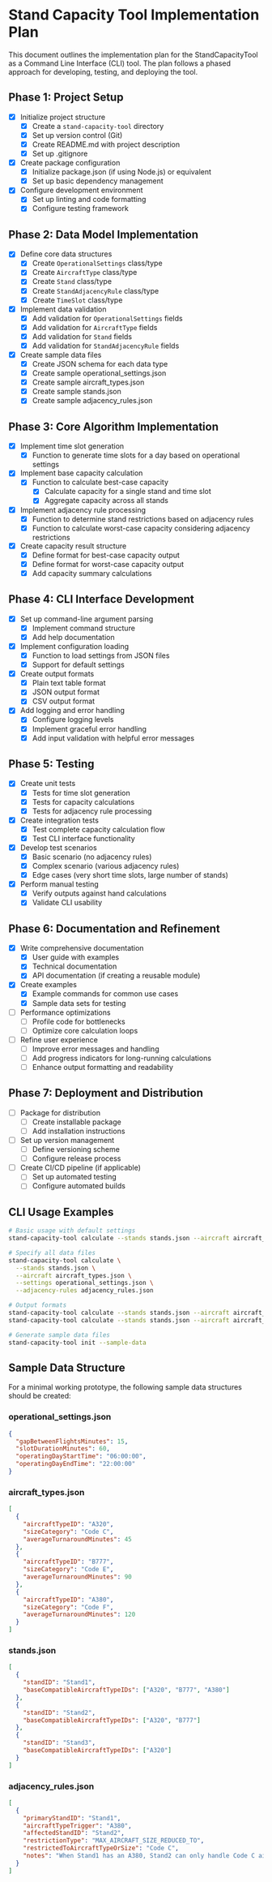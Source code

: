 # Stand Capacity Tool Implementation Plan

This document outlines the implementation plan for the StandCapacityTool as a Command Line Interface (CLI) tool. The plan follows a phased approach for developing, testing, and deploying the tool.

## Phase 1: Project Setup

- [x] Initialize project structure
  - [x] Create a `stand-capacity-tool` directory
  - [x] Set up version control (Git)
  - [x] Create README.md with project description
  - [x] Set up .gitignore
- [x] Create package configuration
  - [x] Initialize package.json (if using Node.js) or equivalent
  - [x] Set up basic dependency management
- [x] Configure development environment
  - [x] Set up linting and code formatting
  - [x] Configure testing framework

## Phase 2: Data Model Implementation

- [x] Define core data structures
  - [x] Create `OperationalSettings` class/type
  - [x] Create `AircraftType` class/type
  - [x] Create `Stand` class/type
  - [x] Create `StandAdjacencyRule` class/type
  - [x] Create `TimeSlot` class/type
- [x] Implement data validation
  - [x] Add validation for `OperationalSettings` fields
  - [x] Add validation for `AircraftType` fields
  - [x] Add validation for `Stand` fields
  - [x] Add validation for `StandAdjacencyRule` fields
- [x] Create sample data files
  - [x] Create JSON schema for each data type
  - [x] Create sample operational_settings.json
  - [x] Create sample aircraft_types.json
  - [x] Create sample stands.json
  - [x] Create sample adjacency_rules.json

## Phase 3: Core Algorithm Implementation

- [x] Implement time slot generation
  - [x] Function to generate time slots for a day based on operational settings
- [x] Implement base capacity calculation
  - [x] Function to calculate best-case capacity
    - [x] Calculate capacity for a single stand and time slot
    - [x] Aggregate capacity across all stands
- [x] Implement adjacency rule processing
  - [x] Function to determine stand restrictions based on adjacency rules
  - [x] Function to calculate worst-case capacity considering adjacency restrictions
- [x] Create capacity result structure
  - [x] Define format for best-case capacity output
  - [x] Define format for worst-case capacity output
  - [x] Add capacity summary calculations

## Phase 4: CLI Interface Development

- [x] Set up command-line argument parsing
  - [x] Implement command structure
  - [x] Add help documentation
- [x] Implement configuration loading
  - [x] Function to load settings from JSON files
  - [x] Support for default settings
- [x] Create output formats
  - [x] Plain text table format
  - [x] JSON output format
  - [x] CSV output format
- [x] Add logging and error handling
  - [x] Configure logging levels
  - [x] Implement graceful error handling
  - [x] Add input validation with helpful error messages

## Phase 5: Testing

- [x] Create unit tests
  - [x] Tests for time slot generation
  - [x] Tests for capacity calculations
  - [x] Tests for adjacency rule processing
- [x] Create integration tests
  - [x] Test complete capacity calculation flow
  - [x] Test CLI interface functionality
- [x] Develop test scenarios
  - [x] Basic scenario (no adjacency rules)
  - [x] Complex scenario (various adjacency rules)
  - [x] Edge cases (very short time slots, large number of stands)
- [x] Perform manual testing
  - [x] Verify outputs against hand calculations
  - [x] Validate CLI usability

## Phase 6: Documentation and Refinement

- [x] Write comprehensive documentation
  - [x] User guide with examples
  - [x] Technical documentation
  - [x] API documentation (if creating a reusable module)
- [x] Create examples
  - [x] Example commands for common use cases
  - [x] Sample data sets for testing
- [ ] Performance optimizations
  - [ ] Profile code for bottlenecks
  - [ ] Optimize core calculation loops
- [ ] Refine user experience
  - [ ] Improve error messages and handling
  - [ ] Add progress indicators for long-running calculations
  - [ ] Enhance output formatting and readability

## Phase 7: Deployment and Distribution

- [ ] Package for distribution
  - [ ] Create installable package
  - [ ] Add installation instructions
- [ ] Set up version management
  - [ ] Define versioning scheme
  - [ ] Configure release process
- [ ] Create CI/CD pipeline (if applicable)
  - [ ] Set up automated testing
  - [ ] Configure automated builds

## CLI Usage Examples

```bash
# Basic usage with default settings
stand-capacity-tool calculate --stands stands.json --aircraft aircraft_types.json

# Specify all data files
stand-capacity-tool calculate \
  --stands stands.json \
  --aircraft aircraft_types.json \
  --settings operational_settings.json \
  --adjacency-rules adjacency_rules.json

# Output formats
stand-capacity-tool calculate --stands stands.json --aircraft aircraft_types.json --output json
stand-capacity-tool calculate --stands stands.json --aircraft aircraft_types.json --output csv

# Generate sample data files
stand-capacity-tool init --sample-data
```

## Sample Data Structure

For a minimal working prototype, the following sample data structures should be created:

### operational_settings.json
```json
{
  "gapBetweenFlightsMinutes": 15,
  "slotDurationMinutes": 60,
  "operatingDayStartTime": "06:00:00",
  "operatingDayEndTime": "22:00:00"
}
```

### aircraft_types.json
```json
[
  {
    "aircraftTypeID": "A320",
    "sizeCategory": "Code C",
    "averageTurnaroundMinutes": 45
  },
  {
    "aircraftTypeID": "B777",
    "sizeCategory": "Code E",
    "averageTurnaroundMinutes": 90
  },
  {
    "aircraftTypeID": "A380",
    "sizeCategory": "Code F",
    "averageTurnaroundMinutes": 120
  }
]
```

### stands.json
```json
[
  {
    "standID": "Stand1",
    "baseCompatibleAircraftTypeIDs": ["A320", "B777", "A380"]
  },
  {
    "standID": "Stand2",
    "baseCompatibleAircraftTypeIDs": ["A320", "B777"]
  },
  {
    "standID": "Stand3",
    "baseCompatibleAircraftTypeIDs": ["A320"]
  }
]
```

### adjacency_rules.json
```json
[
  {
    "primaryStandID": "Stand1",
    "aircraftTypeTrigger": "A380",
    "affectedStandID": "Stand2",
    "restrictionType": "MAX_AIRCRAFT_SIZE_REDUCED_TO",
    "restrictedToAircraftTypeOrSize": "Code C",
    "notes": "When Stand1 has an A380, Stand2 can only handle Code C aircraft"
  }
]
``` 
